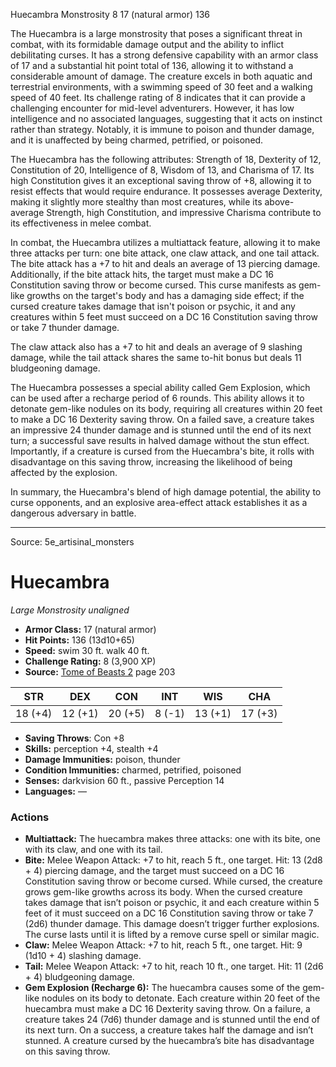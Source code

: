 <MonsterName/>Huecambra</MonsterName>
<CreatureType/>Monstrosity</CreatureType>
<CR/>8</CR>
<AC/>17 (natural armor)</AC>
<HP/>136</HP>
<summary>The Huecambra is a large monstrosity that poses a significant threat in combat, with its formidable damage output and the ability to inflict debilitating curses. It has a strong defensive capability with an armor class of 17 and a substantial hit point total of 136, allowing it to withstand a considerable amount of damage. The creature excels in both aquatic and terrestrial environments, with a swimming speed of 30 feet and a walking speed of 40 feet. Its challenge rating of 8 indicates that it can provide a challenging encounter for mid-level adventurers. However, it has low intelligence and no associated languages, suggesting that it acts on instinct rather than strategy. Notably, it is immune to poison and thunder damage, and it is unaffected by being charmed, petrified, or poisoned.</summary>

<detail>

The Huecambra has the following attributes: Strength of 18, Dexterity of 12, Constitution of 20, Intelligence of 8, Wisdom of 13, and Charisma of 17. Its high Constitution gives it an exceptional saving throw of +8, allowing it to resist effects that would require endurance. It possesses average Dexterity, making it slightly more stealthy than most creatures, while its above-average Strength, high Constitution, and impressive Charisma contribute to its effectiveness in melee combat.

In combat, the Huecambra utilizes a multiattack feature, allowing it to make three attacks per turn: one bite attack, one claw attack, and one tail attack. The bite attack has a +7 to hit and deals an average of 13 piercing damage. Additionally, if the bite attack hits, the target must make a DC 16 Constitution saving throw or become cursed. This curse manifests as gem-like growths on the target's body and has a damaging side effect; if the cursed creature takes damage that isn't poison or psychic, it and any creatures within 5 feet must succeed on a DC 16 Constitution saving throw or take 7 thunder damage.

The claw attack also has a +7 to hit and deals an average of 9 slashing damage, while the tail attack shares the same to-hit bonus but deals 11 bludgeoning damage. 

The Huecambra possesses a special ability called Gem Explosion, which can be used after a recharge period of 6 rounds. This ability allows it to detonate gem-like nodules on its body, requiring all creatures within 20 feet to make a DC 16 Dexterity saving throw. On a failed save, a creature takes an impressive 24 thunder damage and is stunned until the end of its next turn; a successful save results in halved damage without the stun effect. Importantly, if a creature is cursed from the Huecambra's bite, it rolls with disadvantage on this saving throw, increasing the likelihood of being affected by the explosion. 

In summary, the Huecambra's blend of high damage potential, the ability to curse opponents, and an explosive area-effect attack establishes it as a dangerous adversary in battle.</detail>



---

Source: 5e_artisinal_monsters

# Huecambra

*Large* *Monstrosity* *unaligned*

- **Armor Class:** 17 (natural armor)
- **Hit Points:** 136 (13d10+65)
- **Speed:** swim 30 ft. walk 40 ft.
- **Challenge Rating:** 8 (3,900 XP)
- **Source:** [Tome of Beasts 2](https://koboldpress.com/kpstore/product/tome-of-beasts-2-for-5th-edition) page 203

| STR | DEX | CON | INT | WIS | CHA |
| --- | --- | --- | --- | --- | --- |
| 18 (+4) | 12 (+1) | 20 (+5) | 8 (-1) | 13 (+1) | 17 (+3) |

- **Saving Throws**: Con +8
- **Skills:** perception +4, stealth +4
- **Damage Immunities:** poison, thunder
- **Condition Immunities:** charmed, petrified, poisoned
- **Senses:** darkvision 60 ft., passive Perception 14
- **Languages:** —

### Actions

- **Multiattack:** The huecambra makes three attacks: one with its bite, one with its claw, and one with its tail.
- **Bite:** Melee Weapon Attack: +7 to hit, reach 5 ft., one target. Hit: 13 (2d8 + 4) piercing damage, and the target must succeed on a DC 16 Constitution saving throw or become cursed. While cursed, the creature grows gem-like growths across its body. When the cursed creature takes damage that isn’t poison or psychic, it and each creature within 5 feet of it must succeed on a DC 16 Constitution saving throw or take 7 (2d6) thunder damage. This damage doesn’t trigger further explosions. The curse lasts until it is lifted by a remove curse spell or similar magic.
- **Claw:** Melee Weapon Attack: +7 to hit, reach 5 ft., one target. Hit: 9 (1d10 + 4) slashing damage.
- **Tail:** Melee Weapon Attack: +7 to hit, reach 10 ft., one target. Hit: 11 (2d6 + 4) bludgeoning damage.
- **Gem Explosion (Recharge 6):** The huecambra causes some of the gem-like nodules on its body to detonate. Each creature within 20 feet of the huecambra must make a DC 16 Dexterity saving throw. On a failure, a creature takes 24 (7d6) thunder damage and is stunned until the end of its next turn. On a success, a creature takes half the damage and isn’t stunned. A creature cursed by the huecambra’s bite has disadvantage on this saving throw.





